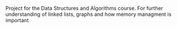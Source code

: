 Project for the Data Structures and Algorithms course.
For further understanding of linked lists, graphs and how memory managment is important
